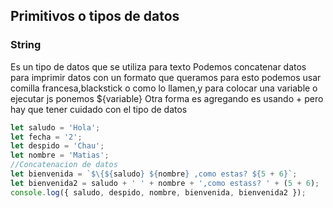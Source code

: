## Primitivos o tipos de datos

### String

Es un tipo de datos que se utiliza para texto
Podemos concatenar datos para imprimir datos con un formato que queramos para esto podemos usar comilla francesa,blackstick o como lo llamen,y para colocar una variable o ejecutar js ponemos ${variable}
Otra forma es agregando es usando + pero hay que tener cuidado con el tipo de datos

```javascript
let saludo = 'Hola';
let fecha = '2';
let despido = 'Chau';
let nombre = 'Matias';
//Concatenacion de datos
let bienvenida = `$\{${saludo} ${nombre} ,como estas? ${5 + 6}`;
let bienvenida2 = saludo + ' ' + nombre + ',como estass? ' + (5 + 6);
console.log({ saludo, despido, nombre, bienvenida, bienvenida2 });
```
